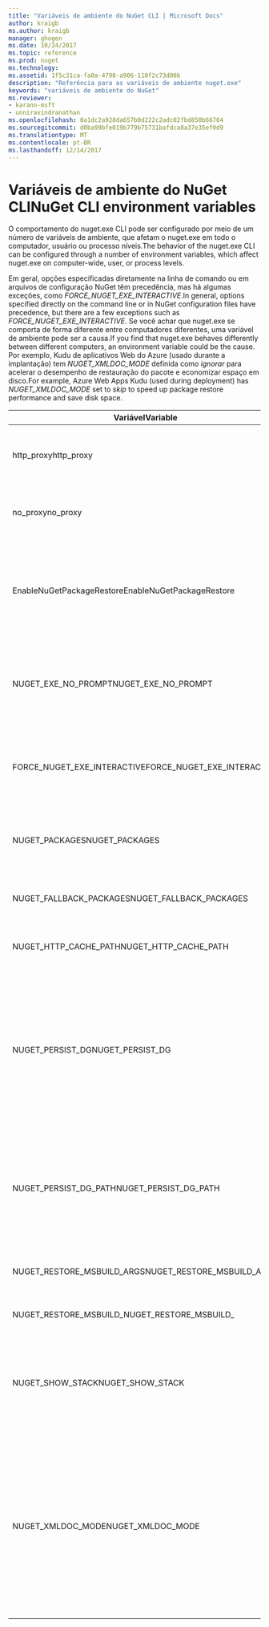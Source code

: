 ```yaml
---
title: "Variáveis de ambiente do NuGet CLI | Microsoft Docs"
author: kraigb
ms.author: kraigb
manager: ghogen
ms.date: 10/24/2017
ms.topic: reference
ms.prod: nuget
ms.technology: 
ms.assetid: 1f5c31ca-fa0a-4798-a906-110f2c73d00b
description: "Referência para as variáveis de ambiente nuget.exe"
keywords: "variáveis de ambiente do NuGet"
ms.reviewer:
- karann-msft
- unniravindranathan
ms.openlocfilehash: 0a1dc2a928da657b0d222c2adc02fbd850b66704
ms.sourcegitcommit: d0ba99bfe019b779b75731bafdca8a37e35ef0d9
ms.translationtype: MT
ms.contentlocale: pt-BR
ms.lasthandoff: 12/14/2017
---
```

# <a name="nuget-cli-environment-variables"></a><span data-ttu-id="f4c99-104">Variáveis de ambiente do NuGet CLI</span><span class="sxs-lookup"><span data-stu-id="f4c99-104">NuGet CLI environment variables</span></span>

<span data-ttu-id="f4c99-105">O comportamento do nuget.exe CLI pode ser configurado por meio de um número de variáveis de ambiente, que afetam o nuget.exe em todo o computador, usuário ou processo níveis.</span><span class="sxs-lookup"><span data-stu-id="f4c99-105">The behavior of the nuget.exe CLI can be configured through a number of environment variables, which affect nuget.exe on computer-wide, user, or process levels.</span></span>

<span data-ttu-id="f4c99-106">Em geral, opções especificadas diretamente na linha de comando ou em arquivos de configuração NuGet têm precedência, mas há algumas exceções, como *FORCE_NUGET_EXE_INTERACTIVE*.</span><span class="sxs-lookup"><span data-stu-id="f4c99-106">In general, options specified directly on the command line or in NuGet configuration files have precedence, but there are a few exceptions such as *FORCE_NUGET_EXE_INTERACTIVE*.</span></span> <span data-ttu-id="f4c99-107">Se você achar que nuget.exe se comporta de forma diferente entre computadores diferentes, uma variável de ambiente pode ser a causa.</span><span class="sxs-lookup"><span data-stu-id="f4c99-107">If you find that nuget.exe behaves differently between different computers, an environment variable could be the cause.</span></span> <span data-ttu-id="f4c99-108">Por exemplo, Kudu de aplicativos Web do Azure (usado durante a implantação) tem *NUGET_XMLDOC_MODE* definida como *ignorar* para acelerar o desempenho de restauração do pacote e economizar espaço em disco.</span><span class="sxs-lookup"><span data-stu-id="f4c99-108">For example, Azure Web Apps Kudu (used during deployment) has *NUGET_XMLDOC_MODE* set to *skip* to speed up package restore performance and save disk space.</span></span>

| <span data-ttu-id="f4c99-109">Variável</span><span class="sxs-lookup"><span data-stu-id="f4c99-109">Variable</span></span> | <span data-ttu-id="f4c99-110">Descrição</span><span class="sxs-lookup"><span data-stu-id="f4c99-110">Description</span></span> | <span data-ttu-id="f4c99-111">Comentários</span><span class="sxs-lookup"><span data-stu-id="f4c99-111">Remarks</span></span> |
| --- | --- | --- |
| <span data-ttu-id="f4c99-112">http_proxy</span><span class="sxs-lookup"><span data-stu-id="f4c99-112">http_proxy</span></span> | <span data-ttu-id="f4c99-113">Proxy HTTP usado para operações de HTTP do NuGet.</span><span class="sxs-lookup"><span data-stu-id="f4c99-113">Http proxy used for NuGet HTTP operations.</span></span> | <span data-ttu-id="f4c99-114">Isso deve ser especificado como `http://<username>:<password>@proxy.com`.</span><span class="sxs-lookup"><span data-stu-id="f4c99-114">This would be specified as `http://<username>:<password>@proxy.com`.</span></span> |
| <span data-ttu-id="f4c99-115">no_proxy</span><span class="sxs-lookup"><span data-stu-id="f4c99-115">no_proxy</span></span> | <span data-ttu-id="f4c99-116">Configura os domínios para ignorar o uso do proxy.</span><span class="sxs-lookup"><span data-stu-id="f4c99-116">Configures domains to bypass from using proxy.</span></span> | <span data-ttu-id="f4c99-117">Especificado como domínios separados por vírgula (,).</span><span class="sxs-lookup"><span data-stu-id="f4c99-117">Specified as domains separated by comma (,).</span></span> |
| <span data-ttu-id="f4c99-118">EnableNuGetPackageRestore</span><span class="sxs-lookup"><span data-stu-id="f4c99-118">EnableNuGetPackageRestore</span></span> | <span data-ttu-id="f4c99-119">Sinalizador para se NuGet implicitamente deve conceder consentimento se exigido pelo pacote na restauração.</span><span class="sxs-lookup"><span data-stu-id="f4c99-119">Flag for if NuGet should implicitly grant consent if that's required by package on restore.</span></span> | <span data-ttu-id="f4c99-120">Sinalizador especificado for especificado</span><span class="sxs-lookup"><span data-stu-id="f4c99-120">Specified flag is specified</span></span> | <span data-ttu-id="f4c99-121">como *true* ou *1*, qualquer outro valor tratado como sinalizador não definido.</span><span class="sxs-lookup"><span data-stu-id="f4c99-121">as *true* or *1*, any other value treated as flag not set.</span></span> |
| <span data-ttu-id="f4c99-122">NUGET_EXE_NO_PROMPT</span><span class="sxs-lookup"><span data-stu-id="f4c99-122">NUGET_EXE_NO_PROMPT</span></span> | <span data-ttu-id="f4c99-123">Impede que o arquivo exe para solicitar credenciais.</span><span class="sxs-lookup"><span data-stu-id="f4c99-123">Prevents the exe for prompting for credentials.</span></span>| <span data-ttu-id="f4c99-124">Qualquer valor exceto a cadeia de caracteres nula ou vazia será tratada como esse sinalizador conjunto/verdadeiro.</span><span class="sxs-lookup"><span data-stu-id="f4c99-124">Any value except null or empty string will be treated as this flag set/true.</span></span> |
<span data-ttu-id="f4c99-125">FORCE_NUGET_EXE_INTERACTIVE</span><span class="sxs-lookup"><span data-stu-id="f4c99-125">FORCE_NUGET_EXE_INTERACTIVE</span></span> | <span data-ttu-id="f4c99-126">Variável de ambiente global para forçar o modo interativo.</span><span class="sxs-lookup"><span data-stu-id="f4c99-126">Global environment variable to force interactive mode.</span></span> | <span data-ttu-id="f4c99-127">Qualquer valor exceto a cadeia de caracteres nula ou vazia será tratada como esse sinalizador conjunto/verdadeiro.</span><span class="sxs-lookup"><span data-stu-id="f4c99-127">Any value except null or empty string will be treated as this flag set/true.</span></span> |
| <span data-ttu-id="f4c99-128">NUGET_PACKAGES</span><span class="sxs-lookup"><span data-stu-id="f4c99-128">NUGET_PACKAGES</span></span> | <span data-ttu-id="f4c99-129">Caminho para onde os pacotes são armazenados / em cache.</span><span class="sxs-lookup"><span data-stu-id="f4c99-129">Path to where packages are stored / cached.</span></span> | <span data-ttu-id="f4c99-130">Especificado como um caminho absoluto.</span><span class="sxs-lookup"><span data-stu-id="f4c99-130">Specified as absolute path.</span></span> |
| <span data-ttu-id="f4c99-131">NUGET_FALLBACK_PACKAGES</span><span class="sxs-lookup"><span data-stu-id="f4c99-131">NUGET_FALLBACK_PACKAGES</span></span> | <span data-ttu-id="f4c99-132">Pastas de pacotes de fallback global.</span><span class="sxs-lookup"><span data-stu-id="f4c99-132">Global fallback packages folders.</span></span> | <span data-ttu-id="f4c99-133">Caminhos de pasta absoluto separados por ponto e vírgula (;).</span><span class="sxs-lookup"><span data-stu-id="f4c99-133">Absolute folder paths separated by semicolon (;).</span></span> |
| <span data-ttu-id="f4c99-134">NUGET_HTTP_CACHE_PATH</span><span class="sxs-lookup"><span data-stu-id="f4c99-134">NUGET_HTTP_CACHE_PATH</span></span> | <span data-ttu-id="f4c99-135">Pasta de cache HTTP.</span><span class="sxs-lookup"><span data-stu-id="f4c99-135">HTTP cache folder.</span></span> | <span data-ttu-id="f4c99-136">Especificado como um caminho absoluto.</span><span class="sxs-lookup"><span data-stu-id="f4c99-136">Specified as absolute path.</span></span> |
| <span data-ttu-id="f4c99-137">NUGET_PERSIST_DG</span><span class="sxs-lookup"><span data-stu-id="f4c99-137">NUGET_PERSIST_DG</span></span> | <span data-ttu-id="f4c99-138">Sinalizador que indica se devem ser persistidos dg arquivos (dados coletados do MSBuild).</span><span class="sxs-lookup"><span data-stu-id="f4c99-138">Flag indicating if dg files (data collected from MSBuild) should be persisted.</span></span> | <span data-ttu-id="f4c99-139">Especificado como *true* ou *false* (padrão), se não definida NUGET_PERSIST_DG_PATH será armazenado para o diretório temporário (NuGetScratch pasta no diretório temp de ambiente atual).</span><span class="sxs-lookup"><span data-stu-id="f4c99-139">Specified as *true* or *false* (default), if NUGET_PERSIST_DG_PATH not set will be stored to temporary directory (NuGetScratch folder in current environment temp directory).</span></span> |
| <span data-ttu-id="f4c99-140">NUGET_PERSIST_DG_PATH</span><span class="sxs-lookup"><span data-stu-id="f4c99-140">NUGET_PERSIST_DG_PATH</span></span> | <span data-ttu-id="f4c99-141">Caminho para manter arquivos GD.</span><span class="sxs-lookup"><span data-stu-id="f4c99-141">Path to persist dg files.</span></span> | <span data-ttu-id="f4c99-142">Especificado como um caminho absoluto, essa opção é usado apenas quando *NUGET_PERSIST_DG* é definido como true.</span><span class="sxs-lookup"><span data-stu-id="f4c99-142">Specified as absolute path, this option is only used when *NUGET_PERSIST_DG* is set to true.</span></span> |
| <span data-ttu-id="f4c99-143">NUGET_RESTORE_MSBUILD_ARGS</span><span class="sxs-lookup"><span data-stu-id="f4c99-143">NUGET_RESTORE_MSBUILD_ARGS</span></span> | <span data-ttu-id="f4c99-144">Define os argumentos adicionais do MSBuild.</span><span class="sxs-lookup"><span data-stu-id="f4c99-144">Sets additional MSBuild arguments.</span></span> |
| <span data-ttu-id="f4c99-145">NUGET_RESTORE_MSBUILD_</span><span class="sxs-lookup"><span data-stu-id="f4c99-145">NUGET_RESTORE_MSBUILD_</span></span>| <span data-ttu-id="f4c99-146">Detalhamento</span><span class="sxs-lookup"><span data-stu-id="f4c99-146">Verbosity</span></span> |<span data-ttu-id="f4c99-147">Define o nível de detalhes de log do MSBuild.</span><span class="sxs-lookup"><span data-stu-id="f4c99-147">Sets the MSBuild log verbosity.</span></span> | <span data-ttu-id="f4c99-148">O padrão é *silencioso* ("/ v: p").</span><span class="sxs-lookup"><span data-stu-id="f4c99-148">Default is *quiet* ("/v:q").</span></span> <span data-ttu-id="f4c99-149">Os valores possíveis *q [uiet]*, *m [ínimo]*, *n [ormal]*, *d [etailed]*, e *diag [nostic]*.</span><span class="sxs-lookup"><span data-stu-id="f4c99-149">Possible values *q[uiet]*, *m[inimal]*, *n[ormal]*, *d[etailed]*, and *diag[nostic]*.</span></span> |
| <span data-ttu-id="f4c99-150">NUGET_SHOW_STACK</span><span class="sxs-lookup"><span data-stu-id="f4c99-150">NUGET_SHOW_STACK</span></span> | <span data-ttu-id="f4c99-151">Determina se a exceção completa (incluindo o rastreamento de pilha) deve ser exibida para o usuário.</span><span class="sxs-lookup"><span data-stu-id="f4c99-151">Determines whether the full exception (including stack trace) should be displayed to the user.</span></span> | <span data-ttu-id="f4c99-152">Especificado como *true* ou *false* (padrão).</span><span class="sxs-lookup"><span data-stu-id="f4c99-152">Specified as *true* or *false* (default).</span></span> |
| <span data-ttu-id="f4c99-153">NUGET_XMLDOC_MODE</span><span class="sxs-lookup"><span data-stu-id="f4c99-153">NUGET_XMLDOC_MODE</span></span> | <span data-ttu-id="f4c99-154">Determina como a extração do arquivo de documentação de XML de assemblies deve ser tratada.</span><span class="sxs-lookup"><span data-stu-id="f4c99-154">Determines how assemblies XML documentation file extraction should be handled.</span></span> | <span data-ttu-id="f4c99-155">Os modos suportados são *ignorar* (não extraia os arquivos de documentação XML), *compactar* (armazenam arquivos de documento XML como um arquivo zip) ou *nenhum* (padrão, trate os arquivos de documentos XML como normal arquivos).</span><span class="sxs-lookup"><span data-stu-id="f4c99-155">Supported modes are *skip* (do not extract XML documentation files), *compress* (store XML doc files as a zip archive) or *none* (default, treat XML doc files as regular files).</span></span> |
